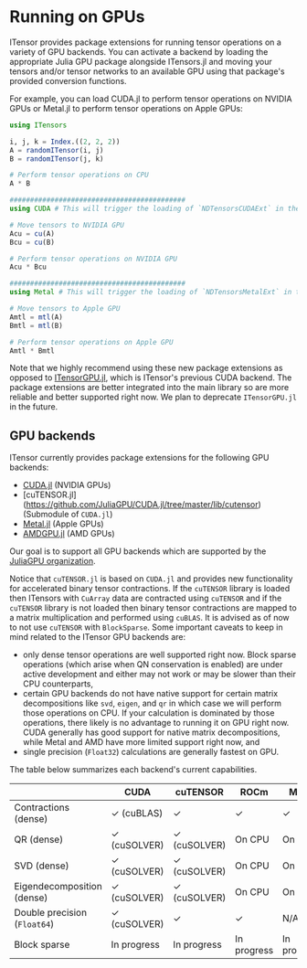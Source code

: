 # Running on GPUs

ITensor provides package extensions for running tensor operations on a variety of GPU backends.
You can activate a backend by loading the appropriate Julia GPU package alongside ITensors.jl
and moving your tensors and/or tensor networks to an available GPU using that package's provided conversion functions.

For example, you can load CUDA.jl to perform tensor operations on NVIDIA GPUs or Metal.jl to perform tensor operations on Apple GPUs:

```julia
using ITensors

i, j, k = Index.((2, 2, 2))
A = randomITensor(i, j)
B = randomITensor(j, k)

# Perform tensor operations on CPU
A * B

###########################################
using CUDA # This will trigger the loading of `NDTensorsCUDAExt` in the background

# Move tensors to NVIDIA GPU
Acu = cu(A)
Bcu = cu(B)

# Perform tensor operations on NVIDIA GPU
Acu * Bcu

###########################################
using Metal # This will trigger the loading of `NDTensorsMetalExt` in the background

# Move tensors to Apple GPU
Amtl = mtl(A)
Bmtl = mtl(B)

# Perform tensor operations on Apple GPU
Amtl * Bmtl
```

Note that we highly recommend using these new package extensions as opposed to [ITensorGPU.jl](https://github.com/ITensor/ITensors.jl/tree/main/ITensorGPU), which is ITensor's previous CUDA backend. The package extensions are better integrated into the main library so are more reliable and better supported right now. We plan to deprecate `ITensorGPU.jl` in the future.

## GPU backends

ITensor currently provides
package extensions for the following GPU backends:

* [CUDA.jl](https://github.com/JuliaGPU/CUDA.jl) (NVIDIA GPUs)
* [cuTENSOR.jl] (https://github.com/JuliaGPU/CUDA.jl/tree/master/lib/cutensor) (Submodule of `CUDA.jl`) 
* [Metal.jl](https://github.com/JuliaGPU/Metal.jl) (Apple GPUs)
* [AMDGPU.jl](https://github.com/JuliaGPU/AMDGPU.jl) (AMD GPUs)

Our goal is to support all GPU backends which are supported by the [JuliaGPU organization](https://juliagpu.org).

Notice that `cuTENSOR.jl` is based on `CUDA.jl` and provides new functionality for accelerated binary tensor contractions. If the `cuTENSOR` library is loaded then ITensors with `CuArray` data are contracted using `cuTENSOR` and if the `cuTENSOR` library is not loaded then binary tensor contractions are mapped to a matrix multiplication and performed using `cuBLAS`. It is advised as of now to not use `cuTENSOR` with `BlockSparse`.
Some important caveats to keep in mind related to the ITensor GPU backends are:
* only dense tensor operations are well supported right now. Block sparse operations (which arise when QN conservation is enabled) are under active development and either may not work or may be slower than their CPU counterparts,
* certain GPU backends do not have native support for certain matrix decompositions like `svd`, `eigen`, and `qr` in which case we will perform those operations on CPU. If your calculation is dominated by those operations, there likely is no advantage to running it on GPU right now. CUDA generally has good support for native matrix decompositions, while Metal and AMD have more limited support right now, and
* single precision (`Float32`) calculations are generally fastest on GPU.

The table below summarizes each backend's current capabilities.

|                              | CUDA |  cuTENSOR  | ROCm   | Metal  | oneAPI |
|------------------------------|------|------------|--------|--------|--------|
| Contractions (dense)         |   ✓ (cuBLAS)  |    ✓    |   ✓    |   ✓    |  N/A   |
| QR (dense)                   |   ✓ (cuSOLVER)  |  ✓ (cuSOLVER)  | On CPU | On CPU |  N/A   |
| SVD (dense)                  |   ✓ (cuSOLVER) |  ✓ (cuSOLVER)  | On CPU | On CPU |  N/A   |
| Eigendecomposition (dense)   |   ✓ (cuSOLVER) |  ✓ (cuSOLVER)  | On CPU | On CPU |  N/A   |
| Double precision (`Float64`) |   ✓ (cuSOLVER) |  ✓  |   ✓    |  N/A   |  N/A   |
| Block sparse                 |  In progress |  In progress  |  In progress   |  In progress   |  N/A   |
